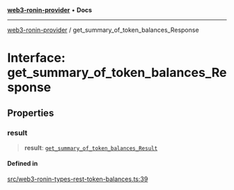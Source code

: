 [**web3-ronin-provider**](../README.md) • **Docs**

***

[web3-ronin-provider](../globals.md) / get\_summary\_of\_token\_balances\_Response

# Interface: get\_summary\_of\_token\_balances\_Response

## Properties

### result

> **result**: [`get_summary_of_token_balances_Result`](get_summary_of_token_balances_Result.md)

#### Defined in

[src/web3-ronin-types-rest-token-balances.ts:39](https://github.com/chuacw/web3-ronin-provider/blob/3fc214e27766815592deb24c85c0a23477593bed/src/web3-ronin-types-rest-token-balances.ts#L39)
